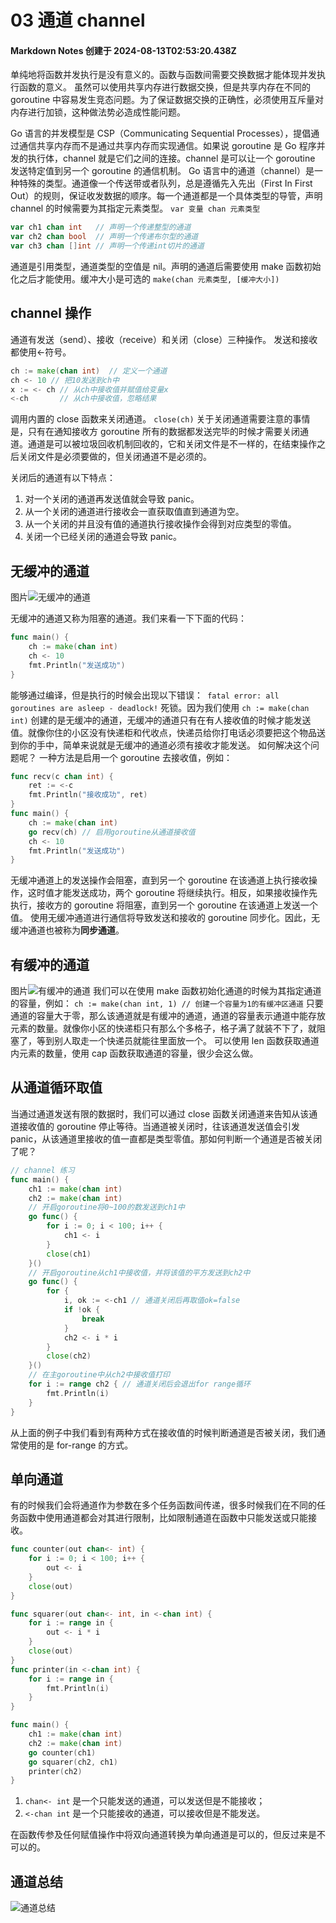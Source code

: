 # 03 通道 channel

#### Markdown Notes 创建于 2024-08-13T02:53:20.438Z

单纯地将函数并发执行是没有意义的。函数与函数间需要交换数据才能体现并发执行函数的意义。
虽然可以使用共享内存进行数据交换，但是共享内存在不同的 goroutine 中容易发生竞态问题。为了保证数据交换的正确性，必须使用互斥量对内存进行加锁，这种做法势必造成性能问题。

Go 语言的并发模型是 CSP（Communicating Sequential Processes），提倡通过通信共享内存而不是通过共享内存而实现通信。如果说 goroutine 是 Go 程序并发的执行体，channel 就是它们之间的连接。channel 是可以让一个 goroutine 发送特定值到另一个 goroutine 的通信机制。
Go 语言中的通道（channel）是一种特殊的类型。通道像一个传送带或者队列，总是遵循先入先出（First In First Out）的规则，保证收发数据的顺序。每一个通道都是一个具体类型的导管，声明 channel 的时候需要为其指定元素类型。
`var 变量 chan 元素类型`

```go
var ch1 chan int   // 声明一个传递整型的通道
var ch2 chan bool  // 声明一个传递布尔型的通道
var ch3 chan []int // 声明一个传递int切片的通道
```

通道是引用类型，通道类型的空值是 nil。声明的通道后需要使用 make 函数初始化之后才能使用。缓冲大小是可选的
`make(chan 元素类型, [缓冲大小])`

## channel 操作

通道有发送（send）、接收（receive）和关闭（close）三种操作。
发送和接收都使用<-符号。

```go
ch := make(chan int)  // 定义一个通道
ch <- 10 // 把10发送到ch中
x := <- ch // 从ch中接收值并赋值给变量x
<-ch       // 从ch中接收值，忽略结果
```

调用内置的 close 函数来关闭通道。
`close(ch)`
关于关闭通道需要注意的事情是，只有在通知接收方 goroutine 所有的数据都发送完毕的时候才需要关闭通道。通道是可以被垃圾回收机制回收的，它和关闭文件是不一样的，在结束操作之后关闭文件是必须要做的，但关闭通道不是必须的。

关闭后的通道有以下特点：

1. 对一个关闭的通道再发送值就会导致 panic。
2. 从一个关闭的通道进行接收会一直获取值直到通道为空。
3. 从一个关闭的并且没有值的通道执行接收操作会得到对应类型的零值。
4. 关闭一个已经关闭的通道会导致 panic。

## 无缓冲的通道

图片![无缓冲的通道](https://www.topgoer.com/static/7.1/3.png)

无缓冲的通道又称为阻塞的通道。我们来看一下下面的代码：

```go
func main() {
    ch := make(chan int)
    ch <- 10
    fmt.Println("发送成功")
}
```

能够通过编译，但是执行的时候会出现以下错误：` fatal error: all goroutines are asleep - deadlock!`
死锁。因为我们使用 `ch := make(chan int)` 创建的是无缓冲的通道，无缓冲的通道只有在有人接收值的时候才能发送值。就像你住的小区没有快递柜和代收点，快递员给你打电话必须要把这个物品送到你的手中，简单来说就是无缓冲的通道必须有接收才能发送。
如何解决这个问题呢？
一种方法是启用一个 goroutine 去接收值，例如：

```go
func recv(c chan int) {
    ret := <-c
    fmt.Println("接收成功", ret)
}
func main() {
    ch := make(chan int)
    go recv(ch) // 启用goroutine从通道接收值
    ch <- 10
    fmt.Println("发送成功")
}
```

无缓冲通道上的发送操作会阻塞，直到另一个 goroutine 在该通道上执行接收操作，这时值才能发送成功，两个 goroutine 将继续执行。相反，如果接收操作先执行，接收方的 goroutine 将阻塞，直到另一个 goroutine 在该通道上发送一个值。
使用无缓冲通道进行通信将导致发送和接收的 goroutine 同步化。因此，无缓冲通道也被称为**同步通道**。

## 有缓冲的通道

图片![有缓冲的通道](https://www.topgoer.com/static/7.1/4.png)
我们可以在使用 make 函数初始化通道的时候为其指定通道的容量，例如：
`ch := make(chan int, 1) // 创建一个容量为1的有缓冲区通道`
只要通道的容量大于零，那么该通道就是有缓冲的通道，通道的容量表示通道中能存放元素的数量。就像你小区的快递柜只有那么个多格子，格子满了就装不下了，就阻塞了，等到别人取走一个快递员就能往里面放一个。
可以使用 len 函数获取通道内元素的数量，使用 cap 函数获取通道的容量，很少会这么做。

## 从通道循环取值

当通过通道发送有限的数据时，我们可以通过 close 函数关闭通道来告知从该通道接收值的 goroutine 停止等待。当通道被关闭时，往该通道发送值会引发 panic，从该通道里接收的值一直都是类型零值。那如何判断一个通道是否被关闭了呢？

```go
// channel 练习
func main() {
    ch1 := make(chan int)
    ch2 := make(chan int)
    // 开启goroutine将0~100的数发送到ch1中
    go func() {
        for i := 0; i < 100; i++ {
            ch1 <- i
        }
        close(ch1)
    }()
    // 开启goroutine从ch1中接收值，并将该值的平方发送到ch2中
    go func() {
        for {
            i, ok := <-ch1 // 通道关闭后再取值ok=false
            if !ok {
                break
            }
            ch2 <- i * i
        }
        close(ch2)
    }()
    // 在主goroutine中从ch2中接收值打印
    for i := range ch2 { // 通道关闭后会退出for range循环
        fmt.Println(i)
    }
}
```

从上面的例子中我们看到有两种方式在接收值的时候判断通道是否被关闭，我们通常使用的是 for-range 的方式。

## 单向通道

有的时候我们会将通道作为参数在多个任务函数间传递，很多时候我们在不同的任务函数中使用通道都会对其进行限制，比如限制通道在函数中只能发送或只能接收。

```go
func counter(out chan<- int) {
    for i := 0; i < 100; i++ {
        out <- i
    }
    close(out)
}

func squarer(out chan<- int, in <-chan int) {
    for i := range in {
        out <- i * i
    }
    close(out)
}
func printer(in <-chan int) {
    for i := range in {
        fmt.Println(i)
    }
}

func main() {
    ch1 := make(chan int)
    ch2 := make(chan int)
    go counter(ch1)
    go squarer(ch2, ch1)
    printer(ch2)
}
```
1. `chan<- int` 是一个只能发送的通道，可以发送但是不能接收；
2. `<-chan int` 是一个只能接收的通道，可以接收但是不能发送。

在函数传参及任何赋值操作中将双向通道转换为单向通道是可以的，但反过来是不可以的。

## 通道总结
![通道总结](https://www.topgoer.com/static/8.1/1.png)